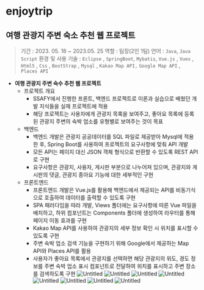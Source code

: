 # enjoytrip

## 여행 관광지 주변 숙소 추천 웹 프로젝트

> 기간 : 2023. 05. 18 ~ 2023.05. 25
> 역할 : 팀장(2인 1팀)
> 언어 : `Java`, `Java Script`
> 환경 및 사용 기술 : `Eclipse` , `SpringBoot`, `Mybatis`, `Vue.js` , `Vuex` , `Html5` , `Css` , `BootStrap` , `Mysql` , `Kakao Map API,` `Google Map API` , `Places API`

- **여행 관광지 주변 숙수 추천 웹 프로젝트**
  - 프로젝트 개요
    - SSAFY에서 진행한 프론트, 백엔드 프로젝트로 이론과 실습으로 배웠던 개발 지식들을 실제 프로젝트에 적용
    - 해당 프로젝트는 사용자에게 관광지 목록을 보여주고, 좋아요 목록에 등록된 관광지 주변의 숙박 업소를 유형별로 보여주는 것이 목표
  - 백엔드
    - 백엔드 개발은 관광지 공공데이터를 SQL 파일로 제공받아 Mysql에 적용한 후, Spring Boot를 사용하여 프로젝트의 요구사항에 맞춰 API 개발
    - 모든 API는 페이지 대신 JSON 객체 형식으로 반환할 수 있도록 REST API로 구현
    - 요구사항은 관광지, 사용자, 게시판 부분으로 나누어져 있으며, 관광지와 게시판의 댓글, 관광지 종아요 기능에 대한 세부적인 구현
  - 프론트엔드
    - 프론트엔드 개발은 Vue.js를 활용해 백엔드에서 제공되는 API를 비동기식으로 호출하여 데이터를 출력할 수 있도록 구현
    - SPA 패러다임을 따라 개발, Views 폴더에는 요구사항에 따른 Vue 파일을 배치하고, 하위 컴포넌트는 Components 폴더에 생성하여 라우터를 통해 페이지 이동 효과를 구현
    - Kakao Map API를 사용하여 관광지의 세부 정보 확인 시 위치를 표시할 수 있도록 구현
    - 주변 숙박 업소 검색 기능을 구현하기 위해 Google에서 제공하는 Map API와 Places API를 활용
    - 사용자가 좋아요 목록에서 관광지를 선택하면 해당 관광지의 위도, 경도 정보를 주변 숙박 업소 표시 컴포넌트로 전달하여 위치를 표시하고 주변 장소를 검색하도록 구현
      ![Untitled](https://s3-us-west-2.amazonaws.com/secure.notion-static.com/1cc21856-2529-4a56-8bc8-40c103f6668a/Untitled.png)
      ![Untitled](https://s3-us-west-2.amazonaws.com/secure.notion-static.com/59a67d9e-60d2-4cf8-9854-0f6356fcf98d/Untitled.png)
      ![Untitled](https://s3-us-west-2.amazonaws.com/secure.notion-static.com/216aa7ee-7c3e-4b28-8619-7aac5736143e/Untitled.png)
      ![Untitled](https://s3-us-west-2.amazonaws.com/secure.notion-static.com/2a42b4c3-839e-4cb7-9180-7661801894d6/Untitled.png)
      ![Untitled](https://s3-us-west-2.amazonaws.com/secure.notion-static.com/7dc784f5-0baf-473d-a8d9-37be54a18c96/Untitled.png)
      ![Untitled](https://s3-us-west-2.amazonaws.com/secure.notion-static.com/141b32ea-a3dd-411d-9cb3-a19a454b15fc/Untitled.png)
      ![Untitled](https://s3-us-west-2.amazonaws.com/secure.notion-static.com/df7b3699-5289-4414-93d9-0d99c3ade18e/Untitled.png)
      ![Untitled](https://s3-us-west-2.amazonaws.com/secure.notion-static.com/8d09dcd9-40af-43cf-83d9-7dab3f84f630/Untitled.png)
